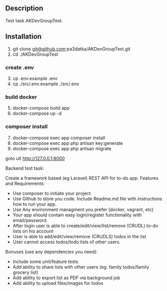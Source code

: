 ## Description

Test task AKDevGroupTest.

## Installation
1. git clone git@github.com:pa3datka/AKDevGroupTest.git
2. cd ./AKDevGroupTest

### create .env
3. cp .env.example .env
4. cp ./src/.env.example ./src/.env

### build docker
5. docker-compose build app
6. docker-compose up -d

### composer install

7. docker-compose exec app composer install
8. docker-compose exec app php artisan key:generate
9. docker-compose exec app php artisan migrate

goto utl http://127.0.0.1:8000

Backend test task:


Create a framework based (eg Laravel) REST API for to-do app.
Features and Requirements:
- Use composer to initiate your project.
- Use Github to store you code. Include Readme.md file with instructions how to run your app.
- Use Any environment managment you prefer (docker, vagrant, etc)
- Your app should contain easy login/register functionality with email/password.
- After login user is able to create/edit/view/list/remove (CRUDL) to-do lists on his account
- User is able to add/edit/view/remove (CRUDLS) todos in the list
- User cannot access todos/todo lists of other users.



Bonuses (use any dependencies you need):
- Include some unit/feature tests
- Add ability to share lists with other users (eg. family todos/family grocery list)
- Add ability to export list as PDF via background job
- Add ability to upload files/images for todos

